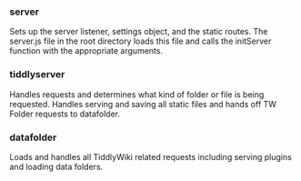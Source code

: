 ### server

Sets up the server listener, settings object, and the static routes. The server.js file in the root directory loads this file and calls the initServer function with the appropriate arguments. 

### tiddlyserver

Handles requests and determines what kind of folder or file is being requested. Handles serving and saving all static files and hands off TW Folder requests to datafolder.

### datafolder

Loads and handles all TiddlyWiki related requests including serving plugins and loading data folders.